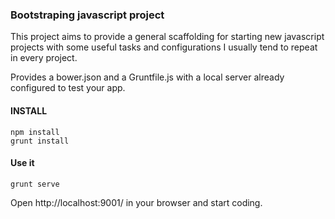 ### Bootstraping javascript project ###
This project aims to provide a general scaffolding for starting new javascript projects with some useful tasks
and configurations I usually tend to repeat in every project.

Provides a bower.json and a Gruntfile.js with a local server already configured to test your app.

#### INSTALL ####

    npm install
    grunt install

#### Use it ####

    grunt serve

Open http://localhost:9001/ in your browser and start coding.




